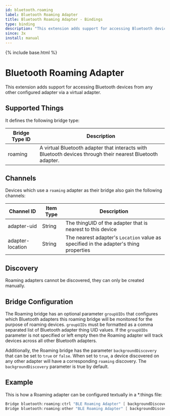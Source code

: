 ```yaml
---
id: bluetooth.roaming
label: Bluetooth Roaming Adapter
title: Bluetooth Roaming Adapter - Bindings
type: binding
description: "This extension adds support for accessing Bluetooth devices from any other configured adapter via a virtual adapter."
since: 3x
install: manual
---
```


<!-- Attention authors: Do not edit directly. Please add your changes to the appropriate source repository -->

{% include base.html %}

# Bluetooth Roaming Adapter

This extension adds support for accessing Bluetooth devices from any other configured adapter via a virtual adapter.

## Supported Things

It defines the following bridge type:

| Bridge Type ID | Description                                                                                                |
|----------------|------------------------------------------------------------------------------------------------------------|
| roaming        | A virtual Bluetooth adapter that interacts with Bluetooth devices through their nearest Bluetooth adapter. |

## Channels

Devices which use a `roaming` adapter as their bridge also gain the following channels:

| Channel ID       | Item Type | Description                                                                          |
|------------------|-----------|--------------------------------------------------------------------------------------|
| adapter-uid      | String    | The thingUID of the adapter that is nearest to this device                           |
| adapter-location | String    | The nearest adapter's `Location` value as specified in the adapter's thing properties |

## Discovery

Roaming adapters cannot be discovered, they can only be created manually.

## Bridge Configuration

The Roaming bridge has an optional parameter `groupUIDs` that configures which Bluetooth adapters this roaming bridge will be monitored for the purpose of roaming devices.
`groupUIDs` must be formatted as a comma separated list of Bluetooth adapter thing UID values.
If the `groupUIDs` parameter is not specified or left empty then the Roaming adapter will track devices across all other Bluetooth adapters.

Additionally, the Roaming bridge has the parameter `backgroundDiscovery` that can be set to `true` or `false`.
When set to `true`, a device discovered on any other adapter will have a corresponding `roaming` discovery.
The `backgroundDiscovery` parameter is true by default.

## Example

This is how a Roaming adapter can be configured textually in a *.things file:

```java
Bridge bluetooth:roaming:ctrl "BLE Roaming Adapter" [ backgroundDiscovery=true]
Bridge bluetooth:roaming:other "BLE Roaming Adapter" [ backgroundDiscovery=true, groupUIDs="bluetooth:bluez:hci0,bluetooth:bluez:hci1"]
```
